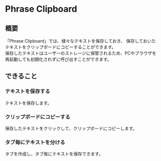 # Phrase Clipboard
## 概要
「Phrase Clipboard」では、様々なテキストを保存しておき、
保存しておいたテキストをクリップボードにコピーすることができます。  
保存したテキストはユーザーのストレージに保管されるため、PCやブラウザを再起動しても初期化されずに呼び出すことができます。
## できること
### テキストを保存する
テキストを保存します。
### クリップボードにコピーする
保存したテキストをクリックして、クリップボードにコピーします。
### タブ毎にテキストを分ける
タブを作成し、タブ毎にテキストを保存できます。